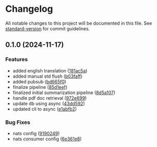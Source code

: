# Changelog

All notable changes to this project will be documented in this file. See [standard-version](https://github.com/conventional-changelog/standard-version) for commit guidelines.

## 0.1.0 (2024-11-17)


### Features

* added english translation ([181ac5a](https://github.com/LexiconIndonesia/indonesia-supreme-court-ai-postprocess/commit/181ac5a613b6218f93c6eff70b5b795f2eb96132))
* added manual std flush ([b03faff](https://github.com/LexiconIndonesia/indonesia-supreme-court-ai-postprocess/commit/b03faff0390a19cf023770a6918f435f2bd2c903))
* added pubsub ([bd665f0](https://github.com/LexiconIndonesia/indonesia-supreme-court-ai-postprocess/commit/bd665f0e92a42cb608ed703bf62ced1698e63ff9))
* finalize pipeline ([85d1eef](https://github.com/LexiconIndonesia/indonesia-supreme-court-ai-postprocess/commit/85d1eef28875d61fa5ea567568ca3c6e328ceec9))
* finalized initial summarization pipeline ([8d5a107](https://github.com/LexiconIndonesia/indonesia-supreme-court-ai-postprocess/commit/8d5a1070453475e68f89e1c62393a76ff8b400cf))
* handle pdf doc retrieval ([972e699](https://github.com/LexiconIndonesia/indonesia-supreme-court-ai-postprocess/commit/972e69960739d2b3903e497617af9616e3fcc06c))
* update db using async ([43dd592](https://github.com/LexiconIndonesia/indonesia-supreme-court-ai-postprocess/commit/43dd5923f59319e9dbace1eb7d8b7fd6c9f3260d))
* updated cli to async ([e1abfb2](https://github.com/LexiconIndonesia/indonesia-supreme-court-ai-postprocess/commit/e1abfb26b5dda9dce807cea70e49a5baf7c2ef38))


### Bug Fixes

* nats config ([9190249](https://github.com/LexiconIndonesia/indonesia-supreme-court-ai-postprocess/commit/91902497e8b54b04ba5a816defcdf1a44851e15b))
* nats consumer config ([6e361e8](https://github.com/LexiconIndonesia/indonesia-supreme-court-ai-postprocess/commit/6e361e80d222b09de372a73018d4af1bccaebf27))
